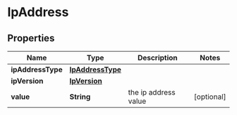 

# IpAddress

## Properties

Name | Type | Description | Notes
------------ | ------------- | ------------- | -------------
**ipAddressType** | [**IpAddressType**](IpAddressType.md) |  | 
**ipVersion** | [**IpVersion**](IpVersion.md) |  | 
**value** | **String** | the ip address value |  [optional]



